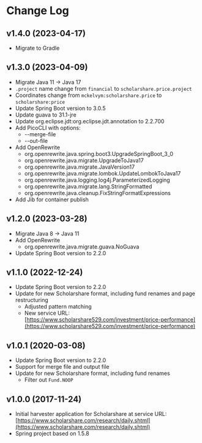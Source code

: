 # Change Log

## v1.4.0 (2023-04-17)

- Migrate to Gradle

## v1.3.0 (2023-04-09)

- Migrate Java 11 -> Java 17
- `.project` name change from `financial` to `scholarshare.price.project`
- Coordinates change from `mckelvym:scholarshare.price` to `scholarshare:price`
- Update Spring Boot version to 3.0.5
- Update guava to 31.1-jre
- Update org.eclipse.jdt:org.eclipse.jdt.annotation to 2.2.700
- Add PicoCLI with options:
	- --merge-file
	- --out-file
- Add OpenRewrite
	- org.openrewrite.java.spring.boot3.UpgradeSpringBoot_3_0
	- org.openrewrite.java.migrate.UpgradeToJava17
	- org.openrewrite.java.migrate.JavaVersion17
	- org.openrewrite.java.migrate.lombok.UpdateLombokToJava17
	- org.openrewrite.java.logging.log4j.ParameterizedLogging
	- org.openrewrite.java.migrate.lang.StringFormatted
	- org.openrewrite.java.cleanup.FixStringFormatExpressions
- Add Jib for container publish

## v1.2.0 (2023-03-28)

- Migrate Java 8 -> Java 11
- Add OpenRewrite 
	- org.openrewrite.java.migrate.guava.NoGuava
- Update Spring Boot version to 2.2.0

## v1.1.0 (2022-12-24)

- Update Spring Boot version to 2.2.0
- Update for new Scholarshare format, including fund renames and page restructuring
	- Adjusted pattern matching
	- New service URL: [https://www.scholarshare529.com/investment/price-performance](https://www.scholarshare529.com/investment/price-performance)

## v1.0.1 (2020-03-08)

- Update Spring Boot version to 2.2.0
- Support for merge file and output file
- Update for new Scholarshare format, including fund renames
	- Filter out `Fund.NOOP`

## v1.0.0 (2017-11-24)

- Initial harvester application for Scholarshare at service URL: [https://www.scholarshare.com/research/daily.shtml](https://www.scholarshare.com/research/daily.shtml) 
- Spring project based on 1.5.8
